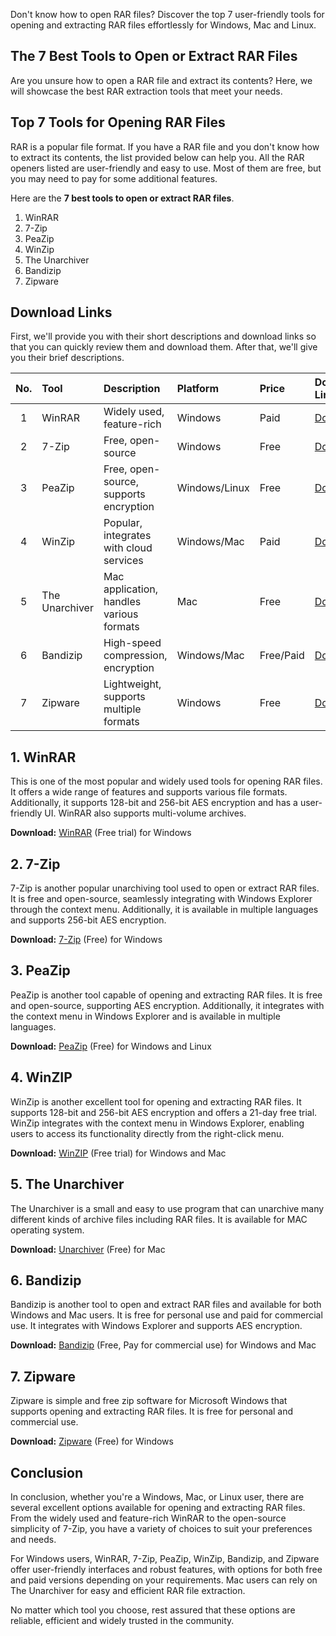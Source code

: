 Don't know how to open RAR files? Discover the top 7 user-friendly tools for opening and extracting RAR files effortlessly for Windows, Mac and Linux.

## The 7 Best Tools to Open or Extract RAR Files

Are you unsure how to open a RAR file and extract its contents? Here, we will showcase the best RAR extraction tools that meet your needs.

## Top 7 Tools for Opening RAR Files

RAR is a popular file format. If you have a RAR file and you don't know how to extract its contents, the list provided below can help you. All the RAR openers listed are user-friendly and easy to use. Most of them are free, but you may need to pay for some additional features.

Here are the **7 best tools to open or extract RAR files**.

1. WinRAR
1. 7-Zip
1. PeaZip
1. WinZip
1. The Unarchiver
1. Bandizip
1. Zipware

## Download Links

First, we'll provide you with their short descriptions and download links so that you can quickly review them and download them. After that, we'll give you their brief descriptions.

|No.|Tool|Description|Platform|Price|Download Link|
|:--:|:----|:----|:----|:----|:----|
|1|WinRAR|Widely used, feature-rich|Windows|Paid|[Download][1]|
|2|7-Zip|Free, open-source|Windows|Free|[Download][2]|
|3|PeaZip|Free, open-source, supports encryption|Windows/Linux|Free|[Download][3]|
|4|WinZip|Popular, integrates with cloud services|Windows/Mac|Paid|[Download][4]|
|5|The Unarchiver|Mac application, handles various formats|Mac|Free|[Download][5]|
|6|Bandizip|High-speed compression, encryption|Windows/Mac|Free/Paid|[Download][6]|
|7|Zipware|Lightweight, supports multiple formats|Windows|Free|[Download][7]|

## 1. WinRAR

This is one of the most popular and widely used tools for opening RAR files. It offers a wide range of features and supports various file formats. Additionally, it supports 128-bit and 256-bit AES encryption and has a user-friendly UI. WinRAR also supports multi-volume archives.

**Download:** [WinRAR][1] (Free trial) for Windows

## 2. 7-Zip

7-Zip is another popular unarchiving tool used to open or extract RAR files. It is free and open-source, seamlessly integrating with Windows Explorer through the context menu. Additionally, it is available in multiple languages and supports 256-bit AES encryption.

**Download:** [7-Zip][2] (Free) for Windows

## 3. PeaZip

PeaZip is another tool capable of opening and extracting RAR files. It is free and open-source, supporting AES encryption. Additionally, it integrates with the context menu in Windows Explorer and is available in multiple languages.

**Download:** [PeaZip][3] (Free) for Windows and Linux

## 4. WinZIP

WinZip is another excellent tool for opening and extracting RAR files. It supports 128-bit and 256-bit AES encryption and offers a 21-day free trial. WinZip integrates with the context menu in Windows Explorer, enabling users to access its functionality directly from the right-click menu.

**Download:** [WinZIP][4] (Free trial) for Windows and Mac

## 5. The Unarchiver

The Unarchiver is a small and easy to use program that can unarchive many different kinds of archive files including RAR files. It is available for MAC operating system.

**Download:** [Unarchiver][5] (Free) for Mac

## 6. Bandizip

Bandizip is another tool to open and extract RAR files and available for both Windows and Mac users. It is free for personal use and paid for commercial use. It integrates with Windows Explorer and supports AES encryption.

**Download:** [Bandizip][6] (Free, Pay for commercial use) for Windows and Mac

## 7. Zipware

Zipware is simple and free zip software for Microsoft Windows that supports opening and extracting RAR files. It is free for personal and commercial use.

**Download:** [Zipware][7] (Free) for Windows

## Conclusion

In conclusion, whether you're a Windows, Mac, or Linux user, there are several excellent options available for opening and extracting RAR files. From the widely used and feature-rich WinRAR to the open-source simplicity of 7-Zip, you have a variety of choices to suit your preferences and needs.

For Windows users, WinRAR, 7-Zip, PeaZip, WinZip, Bandizip, and Zipware offer user-friendly interfaces and robust features, with options for both free and paid versions depending on your requirements. Mac users can rely on The Unarchiver for easy and efficient RAR file extraction.

No matter which tool you choose, rest assured that these options are reliable, efficient and widely trusted in the community. 


[1]: https://www.win-rar.com/
[2]: https://7-zip.org/
[3]: https://peazip.github.io/
[4]: https://www.winzip.com/en/
[5]: https://theunarchiver.com/
[6]: https://en.bandisoft.com/bandizip/
[7]: https://www.zipware.org/
